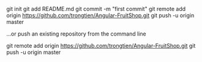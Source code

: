 
git init
git add README.md
git commit -m "first commit"
git remote add origin https://github.com/trongtien/Angular-FruitShop.git
git push -u origin master

…or push an existing repository from the command line

git remote add origin https://github.com/trongtien/Angular-FruitShop.git
git push -u origin master
